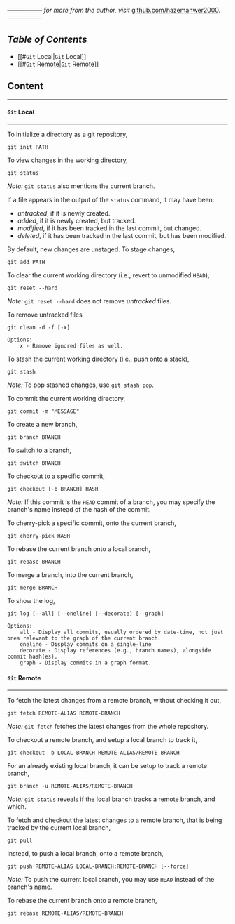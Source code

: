──────── *for more from the author, visit* [github.com/hazemanwer2000](https://github.com/hazemanwer2000). ────────
## *Table of Contents*

- [[#`Git` Local|`Git` Local]]
- [[#`Git` Remote|`Git` Remote]]
## Content
---
#### `Git` Local
---
To initialize a directory as a git repository,

```
git init PATH
```

To view changes in the working directory,

```
git status
```

*Note:* `git status` also mentions the current branch.

If a file appears in the output of the `status` command, it may have been:
* *untracked*, if it is newly created.
* *added*, if it is newly created, but tracked.
* *modified*, if it has been tracked in the last commit, but changed.
* *deleted*, if it has been tracked in the last commit, but has been modified.

By default, new changes are unstaged. To stage changes,

```
git add PATH
```

To clear the current working directory (i.e., revert to unmodified `HEAD`),

```
git reset --hard
```

*Note:* `git reset --hard` does not remove *untracked* files.

To remove untracked files

```
git clean -d -f [-x]

Options:
	x - Remove ignored files as well.
```

To stash the current working directory (i.e., push onto a stack),

```
git stash
```

*Note:* To pop stashed changes, use `git stash pop`.

To commit the current working directory,

```
git commit -m "MESSAGE"
```

To create a new branch,

```
git branch BRANCH
```

To switch to a branch,

```
git switch BRANCH
```

To checkout to a specific commit,

```
git checkout [-b BRANCH] HASH
```

*Note:* If this commit is the `HEAD` commit of a branch, you may specify the branch's name instead of the hash of the commit.

To cherry-pick a specific commit, onto the current branch,

```
git cherry-pick HASH
```

To rebase the current branch onto a local branch,

```
git rebase BRANCH
```

To merge a branch, into the current branch,

```
git merge BRANCH
```

To show the log,

```
git log [--all] [--oneline] [--decorate] [--graph]

Options:
	all - Display all commits, usually ordered by date-time, not just ones relevant to the graph of the current branch.
	oneline - Display commits on a single-line
	decorate - Display references (e.g., branch names), alongside commit hash(es).
	graph - Display commits in a graph format.
```
#### `Git` Remote
---
To fetch the latest changes from a remote branch, without checking it out,

```
git fetch REMOTE-ALIAS REMOTE-BRANCH
```

*Note:* `git fetch` fetches the latest changes from the whole repository.

To checkout a remote branch, and setup a local branch to track it,

```
git checkout -b LOCAL-BRANCH REMOTE-ALIAS/REMOTE-BRANCH
```

For an already existing local branch, it can be setup to track a remote branch,

```
git branch -u REMOTE-ALIAS/REMOTE-BRANCH
```

*Note:* `git status` reveals if the local branch tracks a remote branch, and which.

To fetch and checkout the latest changes to a remote branch, that is being tracked by the current local branch,

```
git pull
```

Instead, to push a local branch, onto a remote branch,

```
git push REMOTE-ALIAS LOCAL-BRANCH:REMOTE-BRANCH [--force]
```

*Note:* To push the current local branch, you may use `HEAD` instead of the branch's name.

To rebase the current branch onto a remote branch,

```
git rebase REMOTE-ALIAS/REMOTE-BRANCH
```
